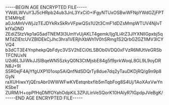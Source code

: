 -----BEGIN AGE ENCRYPTED FILE-----
YWdlLWVuY3J5cHRpb24ub3JnL3YxCi0+IFgyNTUxOSBwWFNpYWdGZjFPTE14MHpE
a0JoMnVvWjJzTEJDYkRxSkRvVFpwQSs1U2t3CmF1dDZsMmpWTUV4NjlvTktYaDND
ZEdiZStzVkp1aG5adTNEM3l3UmYvUjAKLT4gemk/Ijg1Li4tZ3JlYXNlIGpxbj5q
MTdZIEtcUVZBIDEkCjJhc3hra1VERjhXbWh1V0hSRmg1S2QrbGZGZ1lMV3lCYVQ4
b3dCT3E4YnphekpQbFdyc3VSV2hECi0tLSBOb0VDQ0xFVzR6MUtVeGRSbTFCNUxN
U2d6L3JiWkJJSlBqeWN5SzkyQ0N3CtMjsbE84g5f9prkWoqL8GL9L9oyDRN8J+9I
S5R0ejF4AjYfgUXP101osp5AiQnfNdSDQrTy8due7dq2yTauDKDjRQ/g9n9p8GyN
raXUHiwxYjQErsAbr0WWWFwKVEetqnbxfib5mTqbFog8S4Uj/1AoXAxVwYnKSbeT
ZURM/H+opPfHqDMfOYahOdpKiL3ZPJLinVeSQorK10HAIyR7IGpdpJVeBgK/
-----END AGE ENCRYPTED FILE-----
